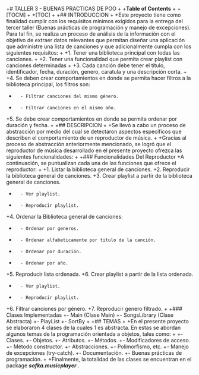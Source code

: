 +# TALLER 3 - BUENAS PRACTICAS DE POO
+
+**Table of Contents**
+
+[TOCM]
+
+[TOC]
+
+## INTRODUCCION
+
+Este proyecto tiene como finalidad cumplir con los requisitos mínimos exigidos para la entrega del tercer taller (Buenas prácticas de programación y manejo de excepciones). Para tal fin, se realiza un proceso de análisis de la información con el objetivo de extraer datos relevantes que permitan diseñar una aplicación que administre una lista de canciones y que adicionalmente cumpla con los siguientes requisitos:
+
+1. Tener una biblioteca principal con todas las canciones.
+
+2. Tener una funcionalidad que permita crear playlist con canciones determinadas
+
+3. Cada canción debe tener el título, identificador, fecha, duración, genero, caratula y una descripción corta.
+
+4. Se deben crear comportamientos en donde se permita hacer filtros a la biblioteca principal, los filtros son:
+       - Filtrar canciones del mismo género.
+       - Filtrar canciones en el mismo año.
+5. Se debe crear comportamientos en donde se permita ordenar por duración y fecha.
+
+## DESCRIPCION
+
+Se llevó a cabo un proceso de abstracción por medio del cual se detectaron aspectos específicos que describen el comportamiento de un reproductor de música.
+
+Gracias al proceso de abstracción anteriormente mencionado, se logró que el reproductor de música desarrollado en el presente proyecto ofrezca las siguientes funcionalidades:
+
+### Funcionalidades Del Reproductor
+A continuación, se puntualizan cada una de las funciones que ofrece el reproductor:
+
+1. Listar la biblioteca general de canciones.
+2. Reproducir la biblioteca general de canciones.
+3. Crear playlist a partir de la biblioteca general de canciones.
+       - Ver playlist.
+       - Reproducir playlist.
+4. Ordenar la Biblioteca general de canciones:
+       - Ordenar por generos.
+       - Ordenar alfabeticamente por titulo de la canción.
+       - Ordenar por duración.
+       - Ordenar por año.
+5. Reproducir lista ordenada.
+6. Crear playlist a partir de la lista ordenada.
+       - Ver playlist.
+       - Reproducir playlist.
+6. Filtrar canciones por género.
+7. Reproducir genero filtrado.
+
+### Clases Implementadas
+- Main (Clase Main)
+- SongsLibrary (Clase Abstracta)
+- PlayList
+- SortBy
+
+## TEMAS
+
+En el presente proyecto se elaboraron 4 clases de la cuales 1 es abstracta. En estas se abordan algunos temas de la programación orientada a objetos, tales como:
+
+- Clases.
+- Objetos.
+- Atributos.
+- Métodos.
+- Modificadores de acceso.
+- Método constructor.
+- Abstracciones.
+- Polimorfismo, etc.
+- Manejo de excepciones (try-catch).
+- Documentación.
+- Buenas prácticas de programación.
+
+Finalmente, la totalidad de las clases se encuentran en el package ***sofka.musicplayer*** .